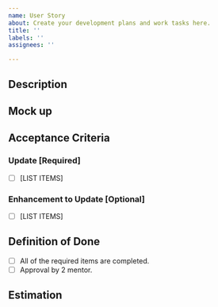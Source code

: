 ```yaml
---
name: User Story
about: Create your development plans and work tasks here.
title: ''
labels: ''
assignees: ''

---
```


## Description
<!--As a [USER],
I want [TO DO THIS],
so that I can [ACCOMPLISH THAT].-->

## Mock up
<!--[INSERT RELEVANT PNG FILE]-->

## Acceptance Criteria
### Update [Required]
- [ ] [LIST ITEMS]
### Enhancement to Update [Optional]
- [ ] [LIST ITEMS]

## Definition of Done
- [ ] All of the required items are completed.
- [ ] Approval by 2 mentor.

## Estimation
<!--[INSERT NUMBER HERE] hours-->
